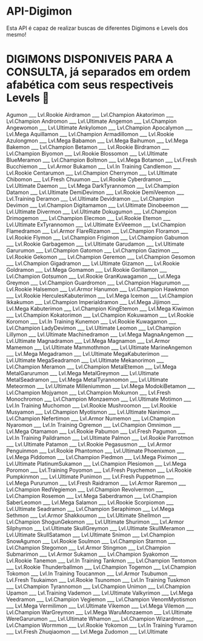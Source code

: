 # API-Digimon

Esta API é capaz de realizar buscas de diferentes Digimons e Levels dos mesmo!

# DIGIMONS DISPONIVEIS PARA A CONSULTA, já separados em ordem afabética com seus respectiveis Levels 🦄

Agumon ___ Lvl.Rookie
Airdramon ___ Lvl.Champion
Akatorimon ___ Lvl.Champion
Andromon ___ Lvl.Ultimate
Angemon ___ Lvl.Champion
Angewomon ___ Lvl.Ultimate
Ankylomon ___ Lvl.Champion
Apocalymon ___ Lvl.Mega
Aquillamon ___ Lvl.Champion
Armadillomon ___ Lvl.Rookie
Azulongmon ___ Lvl.Mega
Babamon ___ Lvl.Mega
Baihumon ___ Lvl.Mega
Bakemon ___ Lvl.Champion
Betamon ___ Lvl.Rookie
Birdramon ___ Lvl.Champion
Biyomon ___ Lvl.Rookie
Blossomon ___ Lvl.Ultimate
BlueMeramon ___ Lvl.Champion
Boltmon ___ Lvl.Mega
Botamon ___ Lvl.Fresh
Bucchiemon ___ Lvl.Armor
Bukamon ___ Lvl.In Training
Candlemon ___ Lvl.Rookie
Centarumon ___ Lvl.Champion
Cherrymon ___ Lvl.Ultimate
Chibomon ___ Lvl.Fresh
Chuumon ___ Lvl.Rookie
Cyberdramon ___ Lvl.Ultimate
Daemon ___ Lvl.Mega
DarkTyrannomon ___ Lvl.Champion
Datamon ___ Lvl.Ultimate
DemiDevimon ___ Lvl.Rookie
DemiVeemon ___ Lvl.Training
Deramon ___ Lvl.Ultimate
Devidramon ___ Lvl.Champion
Devimon ___ Lvl.Champion
Digitamamon ___ Lvl.Ultimate
Dinobeemon ___ Lvl.Ultimate
Divermon ___ Lvl.Ultimate
Dokugumon ___ Lvl.Champion
Drimogemon ___ Lvl.Champion
Elecmon ___ Lvl.Rookie
Etemon ___ Lvl.Ultimate
ExTyrannomon ___ Lvl.Ultimate
ExVeemon ___ Lvl.Champion
Flamedramon ___ Lvl.Armor
FlareRizamon ___ Lvl.Champion
Floramon ___ Lvl.Rookie
Flymon ___ Lvl.Champion
Frigimon ___ Lvl.Champion
Gabumon ___ Lvl.Rookie
Garbagemon ___ Lvl.Ultimate
Garudamon ___ Lvl.Ultimate
Garurumon ___ Lvl.Champion
Gatomon ___ Lvl.Champion
Gazimon ___ Lvl.Rookie
Gekomon ___ Lvl.Champion
Geremon ___ Lvl.Champion
Gesomon ___ Lvl.Champion
Gigadramon ___ Lvl.Ultimate
Gizamon ___ Lvl.Rookie
Goldramon ___ Lvl.Mega
Gomamon ___ Lvl.Rookie
Gorillamon ___ Lvl.Champion
Gotsumon ___ Lvl.Rookie
GranKuwagamon ___ Lvl.Mega
Greymon ___ Lvl.Champion
Guardromon ___ Lvl.Champion
Hagurumon ___ Lvl.Rookie
Halsemon ___ Lvl.Armor
Hanumon ___ Lvl.Champion
Hawkmon ___ Lvl.Rookie
HerculesKabuterimon ___ Lvl.Mega
Icemon ___ Lvl.Champion
Ikkakumon ___ Lvl.Champion
Imperialdramon ___ Lvl.Mega
Jijimon ___ Lvl.Mega
Kabuterimon ___ Lvl.Champion
KingEtemon ___ Lvl.Mega
Kiwimon ___ Lvl.Champion
Kokatorimon ___ Lvl.Champion
Kokuwamon ___ Lvl.Rookie
Koromon ___ Lvl.In Training
Kunemon ___ Lvl.Rookie
Kuwagamon ___ Lvl.Champion
LadyDevimon ___ Lvl.Ultimate
Leomon ___ Lvl.Champion
Lillymon ___ Lvl.Ultimate
Machinedramon ___ Lvl.Mega
MagnaAngemon ___ Lvl.Ultimate
Magnadramon ___ Lvl.Mega
Magnamon ___ Lvl.Armor
Mamemon ___ Lvl.Ultimate
Mammothmon ___ Lvl.Ultimate
MarineAngemon ___ Lvl.Mega
Megadramon ___ Lvl.Ultimate
MegaKabuterimon ___ Lvl.Ultimate
MegaSeadramon ___ Lvl.Ultimate
Mekanorimon ___ Lvl.Champion
Meramon ___ Lvl.Champion
MetalEtemon ___ Lvl.Mega
MetalGarurumon ___ Lvl.Mega
MetalGreymon ___ Lvl.Ultimate
MetalSeadramon ___ Lvl.Mega
MetalTyrannomon ___ Lvl.Ultimate
Meteormon ___ Lvl.Ultimate
Milleniummon ___ Lvl.Mega
ModokiBetamon ___ Lvl.Champion
Mojyamon ___ Lvl.Champion
Mokumon ___ Lvl.Fresh
Monochromon ___ Lvl.Champion
Monzaemon ___ Lvl.Ultimate
Motimon ___ Lvl.In Training
Muchomon ___ Lvl.Rookie
Mushroomon ___ Lvl.Rookie
Musyamon ___ Lvl.Champion
Myotismon ___ Lvl.Ultimate
Nanimon ___ Lvl.Champion
Nefertimon ___ Lvl.Armor
Numemon ___ Lvl.Champion
Nyaromon ___ Lvl.In Training
Ogremon ___ Lvl.Champion
Omnimon ___ Lvl.Mega
Otamamon ___ Lvl.Rookie
Pabumon ___ Lvl.Fresh
Pagumon ___ Lvl.In Training
Paildramon ___ Lvl.Ultimate
Palmon ___ Lvl.Rookie
Parrotmon ___ Lvl.Ultimate
Patamon ___ Lvl.Rookie
Pegasusmon ___ Lvl.Armor
Penguinmon ___ Lvl.Rookie
Phantomon ___ Lvl.Ultimate
Phoenixmon ___ Lvl.Mega
Piddomon ___ Lvl.Champion
Piedmon ___ Lvl.Mega
Piximon ___ Lvl.Ultimate
PlatinumSukamon ___ Lvl.Champion
Plesiomon ___ Lvl.Mega
Poromon ___ Lvl.Training
Poyomon ___ Lvl.Fresh
Psychemon ___ Lvl.Rookie
Pumpkinmon ___ Lvl.Ultimate
Punimon ___ Lvl.Fresh
Puppetmon ___ Lvl.Mega
Pururumon ___ Lvl.Fresh
Raidramon ___ Lvl.Armor
Raremon ___ Lvl.Champion
RedVegiemon ___ Lvl.Champion
Revolvermon ___ Lvl.Champion
Rosemon ___ Lvl.Mega
Saberdramon ___ Lvl.Champion
SaberLeomon ___ Lvl.Mega
Salamon ___ Lvl.Rookie
Scorpiomon ___ Lvl.Ultimate
Seadramon ___ Lvl.Champion
Seraphimon ___ Lvl.Mega
Sethmon ___ Lvl.Armor
Shakkoumon ___ Lvl.Ultimate
Shellmon ___ Lvl.Champion
ShogunGekomon ___ Lvl.Ultimate
Shurimon ___ Lvl.Armor
Silphymon ___ Lvl.Ultimate
SkullGreymon ___ Lvl.Ultimate
SkullMeramon ___ Lvl.Ultimate
SkullSatamon ___ Lvl.Ultimate
Snimon ___ Lvl.Champion
SnowAgumon ___ Lvl.Rookie
Soulmon ___ Lvl.Champion
Starmon ___ Lvl.Champion
Stegomon ___ Lvl.Armor
Stingmon ___ Lvl.Champion
Submarimon ___ Lvl.Armor
Sukamon ___ Lvl.Champion
Syakomon ___ Lvl.Rookie
Tanemon ___ Lvl.In Training
Tankmon ___ Lvl.Champion
Tentomon ___ Lvl.Rookie
Thunderballmon ___ Lvl.Champion
Togemon ___ Lvl.Champion
Tokomon ___ Lvl.In Training
Toucanmon ___ Lvl.Armor
Tsubumon ___ Lvl.Fresh
Tsukaimon ___ Lvl.Rookie
Tsunomon ___ Lvl.In Training
Tuskmon ___ Lvl.Champion
Tyrannomon ___ Lvl.Champion
Unimon ___ Lvl.Champion
Upamon ___ Lvl.Training
Vademon ___ Lvl.Ultimate
Valkyrimon ___ Lvl.Mega
Veedramon ___ Lvl.Champion
Vegiemon ___ Lvl.Champion
VenomMyotismon ___ Lvl.Mega
Vermilimon ___ Lvl.Ultimate
Vikemon ___ Lvl.Mega
Vilemon ___ Lvl.Champion
WarGreymon ___ Lvl.Mega
WaruMonzaemon ___ Lvl.Ultimate
WereGarurumon ___ Lvl.Ultimate
Whamon ___ Lvl.Champion
Wizardmon ___ Lvl.Champion
Wormmon ___ Lvl.Rookie
Yokomon ___ Lvl.In Training
Yuramon ___ Lvl.Fresh
Zhuqiaomon ___ Lvl.Mega
Zudomon ___ Lvl.Ultimate
